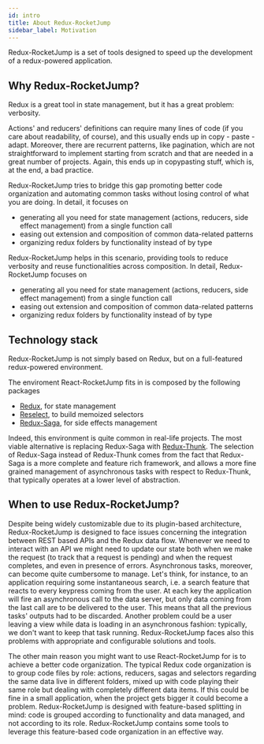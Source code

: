 ```yaml
---
id: intro
title: About Redux-RocketJump
sidebar_label: Motivation
---
```

Redux-RocketJump is a set of tools designed to speed up the development of a redux-powered application.

## Why Redux-RocketJump?
Redux is a great tool in state management, but it has a great problem: verbosity.

Actions' and reducers' definitions can require many lines of code (if you care about readability, of course), and this usually ends up in copy - paste - adapt. Moreover, there are recurrent patterns, like pagination, which are not straightforward to implement starting from scratch and that are needed in a great number of projects. Again, this ends up in copypasting stuff, which is, at the end, a bad practice. 

Redux-RocketJump tries to bridge this gap promoting better code organization and automating common tasks without losing control of what you are doing. In detail, it focuses on
- generating all you need for state management (actions, reducers, side effect management) from a single function call
- easing out extension and composition of common data-related patterns
- organizing redux folders by functionality instead of by type

Redux-RocketJump helps in this scenario, providing tools to reduce verbosity and reuse functionalities across composition. In detail, Redux-RocketJump focuses on
- generating all you need for state management (actions, reducers, side effect management) from a single function call
- easing out extension and composition of common data-related patterns
- organizing redux folders by functionality instead of by type

## Technology stack
Redux-RocketJump is not simply based on Redux, but on a full-featured redux-powered environment. 

The enviroment React-RocketJump fits in is composed by the following packages

- [Redux](https://redux.js.org/), for state management
- [Reselect](https://github.com/reduxjs/reselect), to build memoized selectors
- [Redux-Saga](https://github.com/redux-saga/redux-saga), for side effects management

Indeed, this environment is quite common in real-life projects. The most viable alternative is replacing Redux-Saga with [Redux-Thunk](https://github.com/reduxjs/redux-thunk). The selection of Redux-Saga instead of Redux-Thunk comes from the fact that Redux-Saga is a more complete and feature rich framework, and allows a more fine grained management of asynchronous tasks with respect to Redux-Thunk, that typically operates at a lower level of abstraction.

## When to use Redux-RocketJump?
Despite being widely customizable due to its plugin-based architecture, Redux-RocketJump is designed to face issues concerning the integration between REST based APIs and the Redux data flow. Whenever we need to interact with an API we might need to update our state both when we make the request (to track that a request is pending) and when the request completes, and even in presence of errors. Asynchronous tasks, moreover, can become quite cumbersome to manage. Let's think, for instance, to an application requiring some instantaneous search, i.e. a search feature that reacts to every keypress coming from the user. At each key the application will fire an asynchronous call to the data server, but only data coming from the last call are to be delivered to the user. This means that all the previous tasks' outputs had to be discarded. Another problem could be a user leaving a view while data is loading in an asynchronous fashion: typically, we don't want to keep that task running. Redux-RocketJump faces also this problems with appropriate and configurable solutions and tools.

The other main reason you might want to use React-RocketJump for is to achieve a better code organization. The typical Redux code organization is to group code files by role: actions, reducers, sagas and selectors regarding the same data live in different folders, mixed up with code playing their same role but dealing with completely different data items. If this could be fine in a small application, when the project gets bigger it could become a problem. Redux-RocketJump is designed with feature-based splitting in mind: code is grouped according to functionality and data managed, and not according to its role. Redux-RocketJump contains some tools to leverage this feature-based code organization in an effective way.